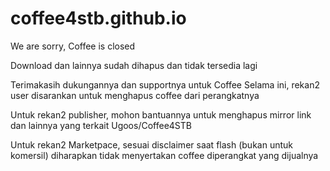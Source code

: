 # coffee4stb.github.io

We are sorry, Coffee is closed

Download dan lainnya sudah dihapus dan tidak tersedia lagi

Terimakasih dukungannya dan supportnya untuk Coffee Selama ini, rekan2 user disarankan untuk menghapus coffee dari perangkatnya

Untuk rekan2 publisher, mohon bantuannya untuk menghapus mirror link dan lainnya yang terkait Ugoos/Coffee4STB

Untuk rekan2 Marketpace, sesuai disclaimer saat flash (bukan untuk komersil) diharapkan tidak menyertakan coffee diperangkat yang dijualnya

